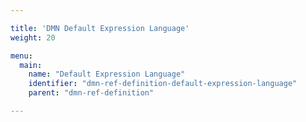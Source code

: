 ```yaml
---

title: 'DMN Default Expression Language'
weight: 20

menu:
  main:
    name: "Default Expression Language"
    identifier: "dmn-ref-definition-default-expression-language"
    parent: "dmn-ref-definition"

---
```


